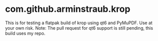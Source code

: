 # com.github.arminstraub.krop

This is for testing a flatpak build of krop using qt6 and PyMuPDF. Use at your own risk.
Note: The pull request for qt6 support is still pending, this build uses my repo.
